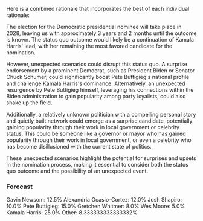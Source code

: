 Here is a combined rationale that incorporates the best of each individual rationale:

The election for the Democratic presidential nominee will take place in 2028, leaving us with approximately 3 years and 2 months until the outcome is known. The status quo outcome would likely be a continuation of Kamala Harris' lead, with her remaining the most favored candidate for the nomination.

However, unexpected scenarios could disrupt this status quo. A surprise endorsement by a prominent Democrat, such as President Biden or Senator Chuck Schumer, could significantly boost Pete Buttigieg's national profile and challenge Kamala Harris's dominance. Alternatively, an unexpected resurgence by Pete Buttigieg himself, leveraging his connections within the Biden administration to gain popularity among party loyalists, could also shake up the field.

Additionally, a relatively unknown politician with a compelling personal story and quietly built network could emerge as a surprise candidate, potentially gaining popularity through their work in local government or celebrity status. This could be someone like a governor or mayor who has gained popularity through their work in local government, or even a celebrity who has become disillusioned with the current state of politics.

These unexpected scenarios highlight the potential for surprises and upsets in the nomination process, making it essential to consider both the status quo outcome and the possibility of an unexpected event.

### Forecast

Gavin Newsom: 12.5%
Alexandria Ocasio-Cortez: 12.0%
Josh Shapiro: 10.0%
Pete Buttigieg: 15.0%
Gretchen Whitmer: 8.0%
Wes Moore: 5.0%
Kamala Harris: 25.0%
Other: 8.333333333333332%